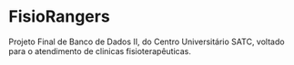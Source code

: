 # FisioRangers

Projeto Final de Banco de Dados II, do Centro Universitário SATC, voltado para o atendimento de clinicas fisioterapêuticas.
